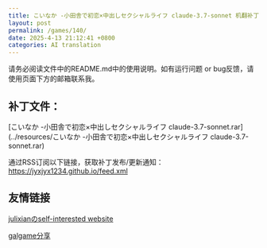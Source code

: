 ```yaml
---
title: こいなか -小田舎で初恋×中出しセクシャルライフ claude-3.7-sonnet 机翻补丁
layout: post
permalink: /games/140/
date: 2025-4-13 21:12:41 +0800
categories: AI translation
---
```



请务必阅读文件中的README.md中的使用说明。如有运行问题 or bug反馈，请使用页面下方的邮箱联系我。



## 补丁文件：

[こいなか -小田舎で初恋×中出しセクシャルライフ claude-3.7-sonnet.rar](../resources/こいなか -小田舎で初恋×中出しセクシャルライフ claude-3.7-sonnet.rar)

 

通过RSS订阅以下链接，获取补丁发布/更新通知：https://jyxjyx1234.github.io/feed.xml

## 友情链接

[julixianのself-interested website](https://julixian-siw.worldsystem.top/) 

[galgame分享](https://t.me/galgpt)